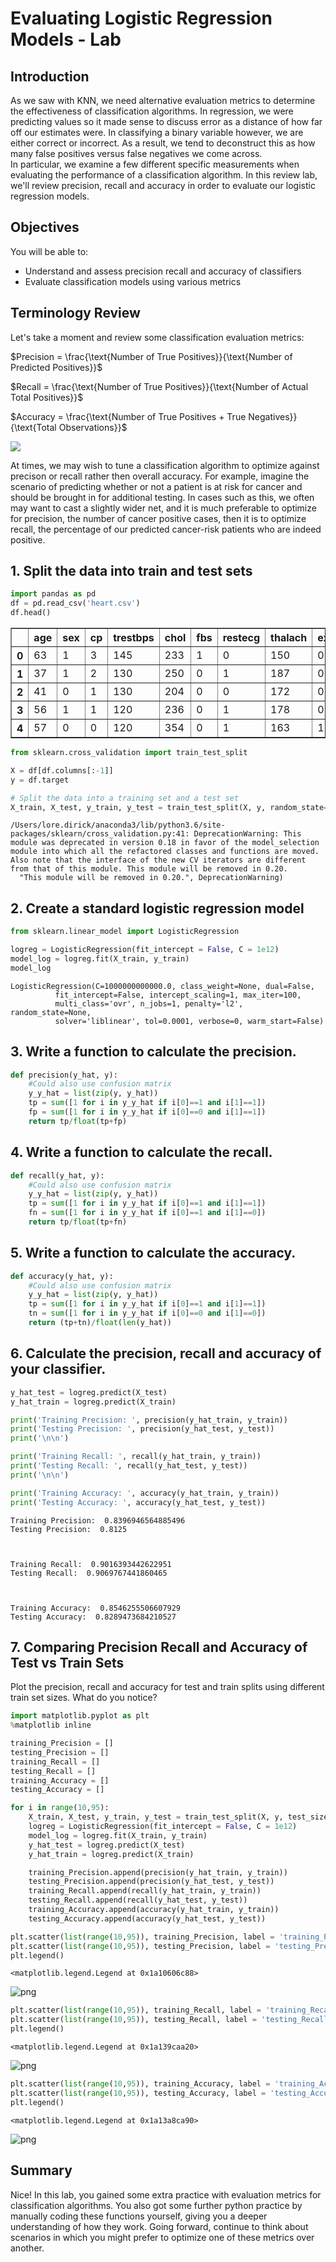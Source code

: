 
# Evaluating Logistic Regression Models - Lab

## Introduction

As we saw with KNN, we need alternative evaluation metrics to determine the effectiveness of classification algorithms. In regression, we were predicting values so it made sense to discuss error as a distance of how far off our estimates were. In classifying a binary variable however, we are either correct or incorrect. As a result, we tend to deconstruct this as how many false positives versus false negatives we come across.  
In particular, we examine a few different specific measurements when evaluating the performance of a classification algorithm. In this review lab, we'll review precision, recall and accuracy in order to evaluate our logistic regression models.


## Objectives
You will be able to:  
* Understand and assess precision recall and accuracy of classifiers
* Evaluate classification models using various metrics

## Terminology Review  

Let's take a moment and review some classification evaluation metrics:  


$Precision = \frac{\text{Number of True Positives}}{\text{Number of Predicted Positives}}$    
  

$Recall = \frac{\text{Number of True Positives}}{\text{Number of Actual Total Positives}}$  
  
$Accuracy = \frac{\text{Number of True Positives + True Negatives}}{\text{Total Observations}}$

![](./images/Precisionrecall.png)

At times, we may wish to tune a classification algorithm to optimize against precison or recall rather then overall accuracy. For example, imagine the scenario of predicting whether or not a patient is at risk for cancer and should be brought in for additional testing. In cases such as this, we often may want to cast a slightly wider net, and it is much preferable to optimize for precision, the number of cancer positive cases, then it is to optimize recall, the percentage of our predicted cancer-risk patients who are indeed positive.

## 1. Split the data into train and test sets


```python
import pandas as pd
df = pd.read_csv('heart.csv')
df.head()
```




<div>
<style scoped>
    .dataframe tbody tr th:only-of-type {
        vertical-align: middle;
    }

    .dataframe tbody tr th {
        vertical-align: top;
    }

    .dataframe thead th {
        text-align: right;
    }
</style>
<table border="1" class="dataframe">
  <thead>
    <tr style="text-align: right;">
      <th></th>
      <th>age</th>
      <th>sex</th>
      <th>cp</th>
      <th>trestbps</th>
      <th>chol</th>
      <th>fbs</th>
      <th>restecg</th>
      <th>thalach</th>
      <th>exang</th>
      <th>oldpeak</th>
      <th>slope</th>
      <th>ca</th>
      <th>thal</th>
      <th>target</th>
    </tr>
  </thead>
  <tbody>
    <tr>
      <th>0</th>
      <td>63</td>
      <td>1</td>
      <td>3</td>
      <td>145</td>
      <td>233</td>
      <td>1</td>
      <td>0</td>
      <td>150</td>
      <td>0</td>
      <td>2.3</td>
      <td>0</td>
      <td>0</td>
      <td>1</td>
      <td>1</td>
    </tr>
    <tr>
      <th>1</th>
      <td>37</td>
      <td>1</td>
      <td>2</td>
      <td>130</td>
      <td>250</td>
      <td>0</td>
      <td>1</td>
      <td>187</td>
      <td>0</td>
      <td>3.5</td>
      <td>0</td>
      <td>0</td>
      <td>2</td>
      <td>1</td>
    </tr>
    <tr>
      <th>2</th>
      <td>41</td>
      <td>0</td>
      <td>1</td>
      <td>130</td>
      <td>204</td>
      <td>0</td>
      <td>0</td>
      <td>172</td>
      <td>0</td>
      <td>1.4</td>
      <td>2</td>
      <td>0</td>
      <td>2</td>
      <td>1</td>
    </tr>
    <tr>
      <th>3</th>
      <td>56</td>
      <td>1</td>
      <td>1</td>
      <td>120</td>
      <td>236</td>
      <td>0</td>
      <td>1</td>
      <td>178</td>
      <td>0</td>
      <td>0.8</td>
      <td>2</td>
      <td>0</td>
      <td>2</td>
      <td>1</td>
    </tr>
    <tr>
      <th>4</th>
      <td>57</td>
      <td>0</td>
      <td>0</td>
      <td>120</td>
      <td>354</td>
      <td>0</td>
      <td>1</td>
      <td>163</td>
      <td>1</td>
      <td>0.6</td>
      <td>2</td>
      <td>0</td>
      <td>2</td>
      <td>1</td>
    </tr>
  </tbody>
</table>
</div>




```python
from sklearn.cross_validation import train_test_split

X = df[df.columns[:-1]]
y = df.target

# Split the data into a training set and a test set
X_train, X_test, y_train, y_test = train_test_split(X, y, random_state=0)
```

    /Users/lore.dirick/anaconda3/lib/python3.6/site-packages/sklearn/cross_validation.py:41: DeprecationWarning: This module was deprecated in version 0.18 in favor of the model_selection module into which all the refactored classes and functions are moved. Also note that the interface of the new CV iterators are different from that of this module. This module will be removed in 0.20.
      "This module will be removed in 0.20.", DeprecationWarning)


## 2. Create a standard logistic regression model


```python
from sklearn.linear_model import LogisticRegression
```


```python
logreg = LogisticRegression(fit_intercept = False, C = 1e12)
model_log = logreg.fit(X_train, y_train)
model_log
```




    LogisticRegression(C=1000000000000.0, class_weight=None, dual=False,
              fit_intercept=False, intercept_scaling=1, max_iter=100,
              multi_class='ovr', n_jobs=1, penalty='l2', random_state=None,
              solver='liblinear', tol=0.0001, verbose=0, warm_start=False)



## 3. Write a function to calculate the precision.


```python
def precision(y_hat, y):
    #Could also use confusion matrix
    y_y_hat = list(zip(y, y_hat))
    tp = sum([1 for i in y_y_hat if i[0]==1 and i[1]==1])
    fp = sum([1 for i in y_y_hat if i[0]==0 and i[1]==1])
    return tp/float(tp+fp)
```

## 4. Write a function to calculate the recall.


```python
def recall(y_hat, y):
    #Could also use confusion matrix
    y_y_hat = list(zip(y, y_hat))
    tp = sum([1 for i in y_y_hat if i[0]==1 and i[1]==1])
    fn = sum([1 for i in y_y_hat if i[0]==1 and i[1]==0])
    return tp/float(tp+fn)
```

## 5. Write a function to calculate the accuracy.


```python
def accuracy(y_hat, y):
    #Could also use confusion matrix
    y_y_hat = list(zip(y, y_hat))
    tp = sum([1 for i in y_y_hat if i[0]==1 and i[1]==1])
    tn = sum([1 for i in y_y_hat if i[0]==0 and i[1]==0])
    return (tp+tn)/float(len(y_hat))
```

## 6. Calculate the precision, recall and accuracy of your classifier.


```python
y_hat_test = logreg.predict(X_test)
y_hat_train = logreg.predict(X_train)

print('Training Precision: ', precision(y_hat_train, y_train))
print('Testing Precision: ', precision(y_hat_test, y_test))
print('\n\n')

print('Training Recall: ', recall(y_hat_train, y_train))
print('Testing Recall: ', recall(y_hat_test, y_test))
print('\n\n')

print('Training Accuracy: ', accuracy(y_hat_train, y_train))
print('Testing Accuracy: ', accuracy(y_hat_test, y_test))
```

    Training Precision:  0.8396946564885496
    Testing Precision:  0.8125
    
    
    
    Training Recall:  0.9016393442622951
    Testing Recall:  0.9069767441860465
    
    
    
    Training Accuracy:  0.8546255506607929
    Testing Accuracy:  0.8289473684210527


## 7. Comparing Precision Recall and Accuracy of Test vs Train Sets
Plot the precision, recall and accuracy for test and train splits using different train set sizes. What do you notice?


```python
import matplotlib.pyplot as plt
%matplotlib inline
```


```python
training_Precision = []
testing_Precision = []
training_Recall = []
testing_Recall = []
training_Accuracy = []
testing_Accuracy = []

for i in range(10,95):
    X_train, X_test, y_train, y_test = train_test_split(X, y, test_size=i/100.0)
    logreg = LogisticRegression(fit_intercept = False, C = 1e12)
    model_log = logreg.fit(X_train, y_train)
    y_hat_test = logreg.predict(X_test)
    y_hat_train = logreg.predict(X_train)

    training_Precision.append(precision(y_hat_train, y_train))
    testing_Precision.append(precision(y_hat_test, y_test))
    training_Recall.append(recall(y_hat_train, y_train))
    testing_Recall.append(recall(y_hat_test, y_test))
    training_Accuracy.append(accuracy(y_hat_train, y_train))
    testing_Accuracy.append(accuracy(y_hat_test, y_test))
```


```python
plt.scatter(list(range(10,95)), training_Precision, label = 'training_Precision')
plt.scatter(list(range(10,95)), testing_Precision, label = 'testing_Precision')
plt.legend()
```




    <matplotlib.legend.Legend at 0x1a10606c88>




![png](index_files/index_19_1.png)



```python
plt.scatter(list(range(10,95)), training_Recall, label = 'training_Recall')
plt.scatter(list(range(10,95)), testing_Recall, label = 'testing_Recall')
plt.legend()
```




    <matplotlib.legend.Legend at 0x1a139caa20>




![png](index_files/index_20_1.png)



```python
plt.scatter(list(range(10,95)), training_Accuracy, label = 'training_Accuracy')
plt.scatter(list(range(10,95)), testing_Accuracy, label = 'testing_Accuracy')
plt.legend()
```




    <matplotlib.legend.Legend at 0x1a13a8ca90>




![png](index_files/index_21_1.png)


## Summary

Nice! In this lab, you gained some extra practice with evaluation metrics for classification algorithms. You also got some further python practice by manually coding these functions yourself, giving you a deeper understanding of how they work. Going forward, continue to think about scenarios in which you might prefer to optimize one of these metrics over another.
